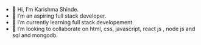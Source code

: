 - 👋 Hi, I’m Karishma Shinde.
- 👀 I’m an aspiring full stack developer.
- 🌱 I’m currently learning full stack developement.
- 💞️ I’m looking to collaborate on html, css, javascript, react js , node js and sql and mongodb.


<!---
Karishma7720/Karishma7720 is a ✨ special ✨ repository because its `README.md` (this file) appears on your GitHub profile.
You can click the Preview link to take a look at your changes.
--->
